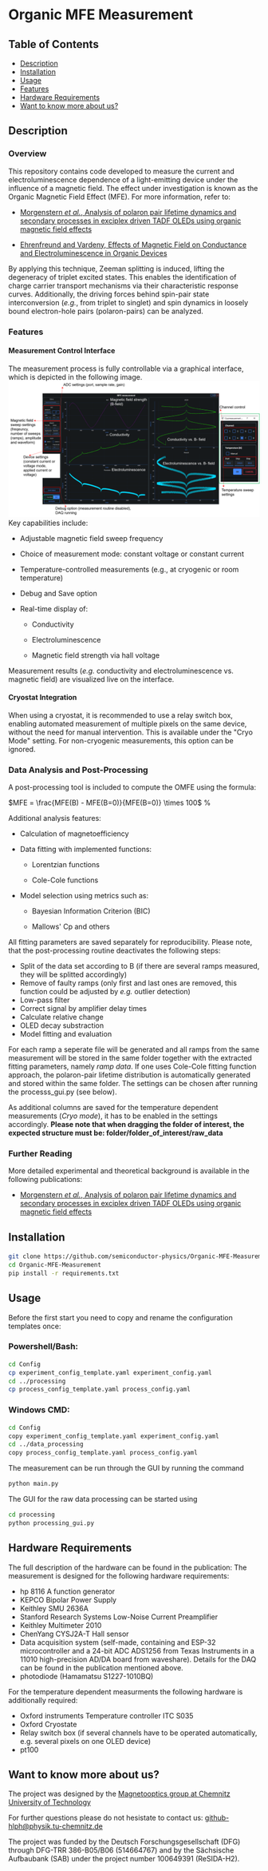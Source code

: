 # Organic MFE Measurement


## Table of Contents
- [Description](#description)
- [Installation](#installation)
- [Usage](#usage)
- [Features](#features)
- [Hardware Requirements](#hardware-requirements)
- [Want to know more about us?](#want-to-know-more-about-us)

## Description
### Overview
This repository contains code developed to measure the current and electroluminescence dependence of a light-emitting device under the influence of a magnetic field. The effect under investigation is known as the Organic Magnetic Field Effect (MFE). For more information, refer to:

- [Morgenstern *et al.*, Analysis of polaron pair lifetime dynamics and secondary processes in exciplex driven TADF OLEDs using organic magnetic field effects](https://www.nature.com/articles/s41598-024-82060-z)

- [Ehrenfreund and Vardeny, Effects of Magnetic Field on Conductance and Electroluminescence in Organic Devices](https://onlinelibrary.wiley.com/doi/full/10.1002/ijch.201100120)

By applying this technique, Zeeman splitting is induced, lifting the degeneracy of triplet excited states. This enables the identification of charge carrier transport mechanisms via their characteristic response curves. Additionally, the driving forces behind spin-pair state interconversion (*e.g.*, from triplet to singlet) and spin dynamics in loosely bound electron-hole pairs (polaron-pairs) can be analyzed.

### Features
#### Measurement Control Interface

The measurement process is fully controllable via a graphical interface, which is depicted in the following image. 
![Bild-measurement-routine-frontend](assets/Hardware-frontend.png)
Key capabilities include:

- Adjustable magnetic field sweep frequency

- Choice of measurement mode: constant voltage or constant current

- Temperature-controlled measurements (e.g., at cryogenic or room temperature)

- Debug and Save option

- Real-time display of:

    - Conductivity

    - Electroluminescence

    - Magnetic field strength via hall voltage

Measurement results (*e.g.* conductivity and electroluminescence vs. magnetic field) are visualized live on the interface.

#### Cryostat Integration
When using a cryostat, it is recommended to use a relay switch box, enabling automated measurement of multiple pixels on the same device, without the need for manual intervention. This is available under the "Cryo Mode" setting. For non-cryogenic measurements, this option can be ignored.

### Data Analysis and Post-Processing
A post-processing tool is included to compute the OMFE using the formula:

$MFE = \frac{MFE(B) - MFE(B=0)}{MFE(B=0)} \times 100$ %


Additional analysis features:

- Calculation of magnetoefficiency

- Data fitting with implemented functions:

    - Lorentzian functions

    - Cole-Cole functions

- Model selection using metrics such as:

    - Bayesian Information Criterion (BIC)

    - Mallows' Cp and others


All fitting parameters are saved separately for reproducibility.
Please note, that the post-processing routine deactivates the following steps: 
- Split of the data set according to B (if there are several ramps measured, they will be splitted accordingly)
- Remove of faulty ramps (only first and last ones are removed, this function could be adjusted by *e.g.* outlier detection)
- Low-pass filter 
- Correct signal by amplifier delay times
- Calculate relative change 
- OLED decay substraction
- Model fitting and evaluation

For each ramp a seperate file will be generated and all ramps from the same measurement will be stored in the same folder together with the extracted fitting parameters, namely *ramp data*. If one uses Cole-Cole fitting function approach, the polaron-pair lifetime distribution is automatically generated and stored within the same folder. 
The settings can be chosen after running the processs_gui.py (see below).

As additional columns are saved for the temperature dependent measurements (*Cryo mode*), it has to be enabled in the settings accordingly. **Please note that when dragging the folder of interest, the expected structure must be: folder/folder_of_interest/raw_data**

### Further Reading
More detailed experimental and theoretical background is available in the following publications:

- [Morgenstern *et al.*, Analysis of polaron pair lifetime dynamics and secondary processes in exciplex driven TADF OLEDs using organic magnetic field effects](https://www.nature.com/articles/s41598-024-82060-z)


## Installation

```bash
git clone https://github.com/semiconductor-physics/Organic-MFE-Measurement.git
cd Organic-MFE-Measurement
pip install -r requirements.txt
```

## Usage

Before the first start you need to copy and rename the configuration templates once:

### Powershell/Bash:
```bash
cd Config
cp experiment_config_template.yaml experiment_config.yaml
cd ../processing
cp process_config_template.yaml process_config.yaml
```

### Windows CMD:
```bash
cd Config
copy experiment_config_template.yaml experiment_config.yaml
cd ../data_processing
copy process_config_template.yaml process_config.yaml
```


The measurement can be run through the GUI by running the command

```bash
python main.py
```

The GUI for the raw data processing can be started using

``` bash
cd processing
python processing_gui.py
```

## Hardware Requirements

The full description of the hardware can be found in the publication: 
The measurement is designed for the following hardware requirements: 
- hp 8116 A function generator 
- KEPCO Bipolar Power Supply 
- Keithley SMU 2636A 
- Stanford Research Systems Low-Noise Current Preamplifier 
- Keithley Multimeter 2010 
- ChenYang CYSJ2A-T Hall sensor 
- Data acquisition system (self-made, containing and ESP-32 microcontroller and a 24-bit ADC ADS1256 from Texas Instruments
in a 11010 high-precision AD/DA board from waveshare). Details for the DAQ can be found in the publication mentioned above.
- photodiode (Hamamatsu S1227-1010BQ)

For the temperature dependent measurments the following hardware is additionally required: 
- Oxford instruments Temperature controller ITC S035 
- Oxford Cryostate 
- Relay switch box (if several channels have to be operated automatically, e.g. several pixels on one OLED device)
- pt100 

## Want to know more about us?
The project was designed by the [Magnetooptics group at Chemnitz University of Technology](https://www.tu-chemnitz.de/MAIN/magnetooptik/index.html)

For further questions please do not hesistate to contact us: github-hlph@physik.tu-chemnitz.de

The project was funded by the Deutsch Forschungsgesellschaft (DFG) through DFG-TRR 386-B05/B06 (514664767) and by the Sächsische Aufbaubank (SAB) under the project number 100649391 (ReSIDA-H2). 

